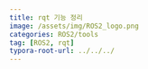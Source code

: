 ```yaml
---
title: rqt 기능 정리
image: /assets/img/ROS2_logo.png
categories: ROS2/tools
tag: [ROS2, rqt]
typora-root-url: ../../../
---
```


